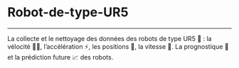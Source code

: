 # Robot-de-type-UR5
---
La collecte et le nettoyage des données des robots de type UR5 🤖 : la vélocité 🏃‍♂️, l’accélération ⚡, les positions 📍, la vitesse 🚀. La prognostique 🔮 et la prédiction future 📈 des robots.

